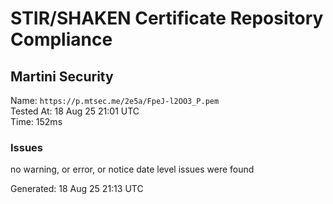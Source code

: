 # STIR/SHAKEN Certificate Repository Compliance

## Martini Security

Name: `https://p.mtsec.me/2e5a/FpeJ-l2OO3_P.pem`\
Tested At: 18 Aug 25 21:01 UTC\
Time: 152ms

### Issues

no warning, or error, or notice date level issues were found

Generated: 18 Aug 25 21:13 UTC